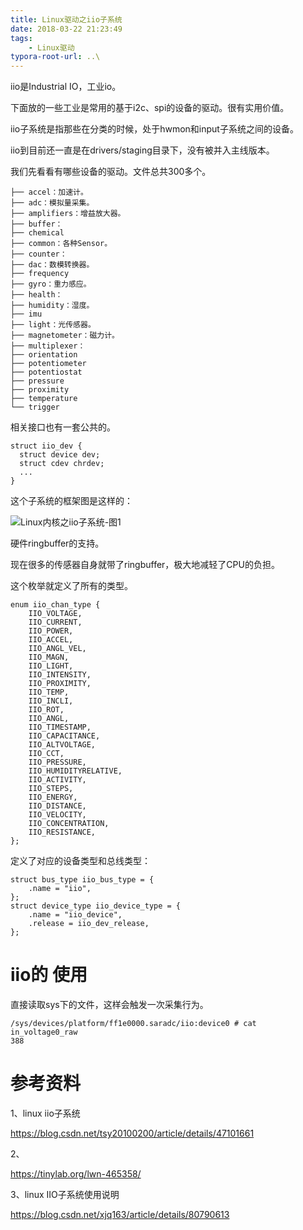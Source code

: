 ```yaml
---
title: Linux驱动之iio子系统
date: 2018-03-22 21:23:49
tags:
	- Linux驱动
typora-root-url: ..\
---
```




iio是Industrial IO，工业io。

下面放的一些工业是常用的基于i2c、spi的设备的驱动。很有实用价值。

iio子系统是指那些在分类的时候，处于hwmon和input子系统之间的设备。

iio到目前还一直是在drivers/staging目录下，没有被并入主线版本。



我们先看看有哪些设备的驱动。文件总共300多个。

```
├── accel：加速计。
├── adc：模拟量采集。
├── amplifiers：增益放大器。
├── buffer：
├── chemical
├── common：各种Sensor。
├── counter：
├── dac：数模转换器。
├── frequency
├── gyro：重力感应。
├── health：
├── humidity：湿度。
├── imu
├── light：光传感器。
├── magnetometer：磁力计。
├── multiplexer：
├── orientation
├── potentiometer
├── potentiostat
├── pressure
├── proximity
├── temperature
└── trigger
```



相关接口也有一套公共的。

```
struct iio_dev {
  struct device dev;
  struct cdev chrdev;
  ...
}
```



这个子系统的框架图是这样的：

![Linux内核之iio子系统-图1](/images/Linux内核之iio子系统-图1.png)



硬件ringbuffer的支持。

现在很多的传感器自身就带了ringbuffer，极大地减轻了CPU的负担。

这个枚举就定义了所有的类型。

```
enum iio_chan_type {
	IIO_VOLTAGE,
	IIO_CURRENT,
	IIO_POWER,
	IIO_ACCEL,
	IIO_ANGL_VEL,
	IIO_MAGN,
	IIO_LIGHT,
	IIO_INTENSITY,
	IIO_PROXIMITY,
	IIO_TEMP,
	IIO_INCLI,
	IIO_ROT,
	IIO_ANGL,
	IIO_TIMESTAMP,
	IIO_CAPACITANCE,
	IIO_ALTVOLTAGE,
	IIO_CCT,
	IIO_PRESSURE,
	IIO_HUMIDITYRELATIVE,
	IIO_ACTIVITY,
	IIO_STEPS,
	IIO_ENERGY,
	IIO_DISTANCE,
	IIO_VELOCITY,
	IIO_CONCENTRATION,
	IIO_RESISTANCE,
};
```

定义了对应的设备类型和总线类型：

```
struct bus_type iio_bus_type = {
	.name = "iio",
};
struct device_type iio_device_type = {
	.name = "iio_device",
	.release = iio_dev_release,
};
```



# iio的 使用

直接读取sys下的文件，这样会触发一次采集行为。

```
/sys/devices/platform/ff1e0000.saradc/iio:device0 # cat in_voltage0_raw
388
```



# 参考资料

1、linux iio子系统

https://blog.csdn.net/tsy20100200/article/details/47101661

2、

https://tinylab.org/lwn-465358/

3、linux IIO子系统使用说明

https://blog.csdn.net/xjq163/article/details/80790613